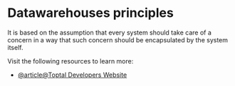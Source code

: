# Datawarehouses principles

It is based on the assumption that every system should take care of a concern in a way that such concern should be encapsulated by the system itself.

Visit the following resources to learn more:

- [@article@Toptal Developers Website](https://www.toptal.com/data-science/data-warehouse-concepts-principles)
